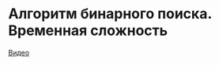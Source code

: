 # Алгоритм бинарного поиска. Временная сложность

[Видео](http://www.youtube.com/watch?v=R_aZdj4vtFI)